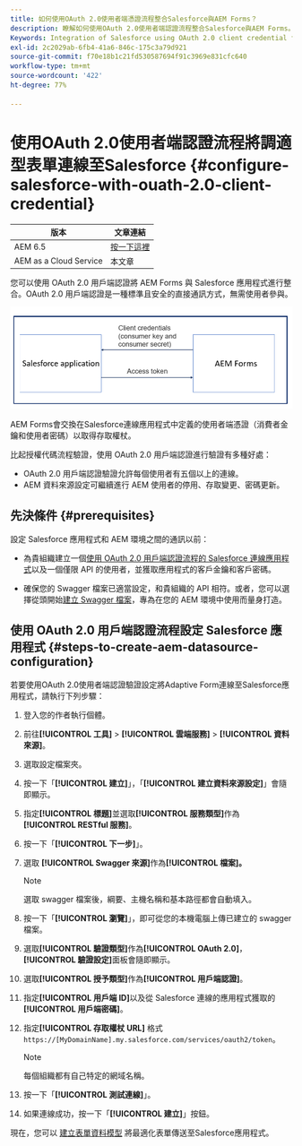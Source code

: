 ```yaml
---
title: 如何使用OAuth 2.0使用者端憑證流程整合Salesforce與AEM Forms？
description: 瞭解如何使用OAuth 2.0使用者端認證流程整合Salesforce與AEM Forms。
Keywords: Integration of Salesforce using OAuth 2.0 client credential flow, salesforce integration with oauth2 using client credential flow, salesforce and client credential integration
exl-id: 2c2029ab-6fb4-41a6-846c-175c3a79d921
source-git-commit: f70e18b1c21fd530587694f91c3969e831cfc640
workflow-type: tm+mt
source-wordcount: '422'
ht-degree: 77%

---
```


# 使用OAuth 2.0使用者端認證流程將調適型表單連線至Salesforce {#configure-salesforce-with-ouath-2.0-client-credential}

| 版本 | 文章連結 |
| -------- | ---------------------------- |
| AEM 6.5 | [按一下這裡](https://experienceleague.adobe.com/docs/experience-manager-65/forms/form-data-model/oauth2-client-credentials-flow-for-server-to-server-integration.html) |
| AEM as a Cloud Service  | 本文章 |

您可以使用 OAuth 2.0 用戶端認證將 AEM Forms 與 Salesforce 應用程式進行整合。OAuth 2.0 用戶端認證是一種標準且安全的直接通訊方式，無需使用者參與。

![設定AEM Forms與Salesforce應用程式之間的通訊時的工作流程](/help/forms/assets/salesforce-workflow.png)

AEM Forms會交換在Salesforce連線應用程式中定義的使用者端憑證（消費者金鑰和使用者密碼）以取得存取權杖。

比起授權代碼流程驗證，使用 OAuth 2.0 用戶端認證進行驗證有多種好處：

* OAuth 2.0 用戶端認證驗證允許每個使用者有五個以上的連線。
* AEM 資料來源設定可繼續進行 AEM 使用者的停用、存取變更、密碼更新。

## 先決條件 {#prerequisites}

設定 Salesforce 應用程式和 AEM 環境之間的通訊以前：

* 為貴組織建立一個[使用 OAuth 2.0 用戶端認證流程的 Salesforce 連線應用程式](https://help.salesforce.com/s/articleView?id=sf.connected_app_client_credentials_setup.htm&amp;type=5)以及一個僅限 API 的使用者，並獲取應用程式的客戶金鑰和客戶密碼。

* 確保您的 Swagger 檔案已適當設定，和貴組織的 API 相符。或者，您可以選擇從頭開始[建立 Swagger 檔案](https://experienceleague.adobe.com/docs/experience-manager-learn/cloud-service/forms/integrate-with-salesforce/describe-rest-api.html)，專為在您的 AEM 環境中使用而量身打造。


## 使用 OAuth 2.0 用戶端認證流程設定 Salesforce 應用程式 {#steps-to-create-aem-datasource-configuration}

若要使用OAuth 2.0使用者端認證驗證設定將Adaptive Form連線至Salesforce應用程式，請執行下列步驟：

1. 登入您的作者執行個體。
1. 前往&#x200B;**[!UICONTROL 工具]** > **[!UICONTROL 雲端服務]** > **[!UICONTROL 資料來源]**。
1. 選取設定檔案夾。
1. 按一下「**[!UICONTROL 建立]**」，「**[!UICONTROL 建立資料來源設定]**」會隨即顯示。
1. 指定&#x200B;**[!UICONTROL 標題]**&#x200B;並選取&#x200B;**[!UICONTROL 服務類型]**&#x200B;作為 **[!UICONTROL RESTful 服務]**。
1. 按一下「**[!UICONTROL 下一步]**」。
1. 選取 **[!UICONTROL Swagger 來源]**&#x200B;作為&#x200B;**[!UICONTROL 檔案]。**

   >[!NOTE]
   >
   > 選取 swagger 檔案後，綱要、主機名稱和基本路徑都會自動填入。

1. 按一下「**[!UICONTROL 瀏覽]**」，即可從您的本機電腦上傳已建立的 swagger 檔案。
1. 選取&#x200B;**[!UICONTROL 驗證類型]**&#x200B;作為&#x200B;**[!UICONTROL OAuth 2.0]**，**[!UICONTROL 驗證設定]**&#x200B;面板會隨即顯示。
1. 選取&#x200B;**[!UICONTROL 授予類型]**&#x200B;作為&#x200B;**[!UICONTROL 用戶端認證]**。
1. 指定&#x200B;**[!UICONTROL 用戶端 ID]**&#x200B;以及從 Salesforce 連線的應用程式獲取的&#x200B;**[!UICONTROL 用戶端密碼]**。
1. 指定&#x200B;**[!UICONTROL 存取權杖 URL]** 格式
   `https://[MyDomainName].my.salesforce.com/services/oauth2/token`。

   >[!NOTE]
   >
   > 每個組織都有自己特定的網域名稱。

1. 按一下「**[!UICONTROL 測試連線]**」。
1. 如果連線成功，按一下「**[!UICONTROL 建立]**」按鈕。

現在，您可以 [建立表單資料模型](/help/forms/create-form-data-models.md) 將最適化表單傳送至Salesforce應用程式。


